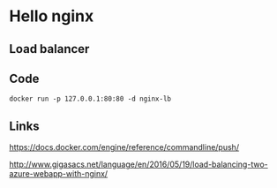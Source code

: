 # Hello nginx

## Load balancer

## Code

    docker run -p 127.0.0.1:80:80 -d nginx-lb

## Links

<https://docs.docker.com/engine/reference/commandline/push/>

<http://www.gigasacs.net/language/en/2016/05/19/load-balancing-two-azure-webapp-with-nginx/>
